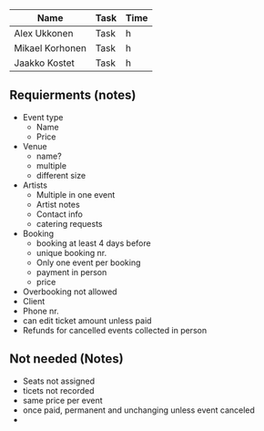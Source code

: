 


| Name | Task | Time |
|----------|----------|----------|
| Alex Ukkonen | Task | h |
| Mikael Korhonen | Task | h |
| Jaakko Kostet | Task | h |


## Requierments (notes)

* Event type
  * Name
  * Price
* Venue
  * name?
  * multiple
  * different size
* Artists
  * Multiple in one event
  * Artist notes
  * Contact info
  * catering requests
* Booking
  * booking at least 4 days before
  * unique booking nr.
  * Only one event per booking
  * payment in person
  *  price
*  Overbooking not allowed
*  Client
  *  Phone nr.
* can edit ticket amount unless paid
* Refunds for cancelled events collected in person


## Not needed (Notes)

*  Seats not assigned
*  ticets not recorded
*  same price per event
*  once paid, permanent and unchanging unless event canceled
*  
